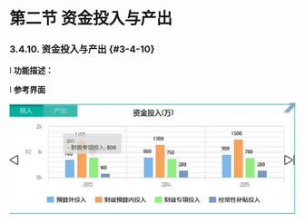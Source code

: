 # 第二节 资金投入与产出



### 3.4.10.   资金投入与产出 {#3-4-10}

l  **功能描述：**

l  **参考界面**

![](/assets/image126.jpg)